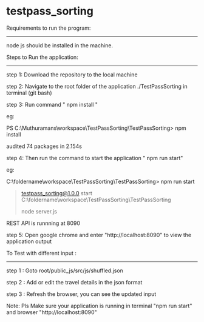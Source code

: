 # testpass_sorting

Requirements to run the program:
***********************************
node js should be installed in the machine.


Steps to Run the application:
*****************************************
step 1: Download the repository to the local machine

step 2: Navigate to the root folder of the application ./TestPassSorting in terminal (git bash)

step 3: Run command " npm install "

eg:

PS C:\Muthuramans\workspace\TestPassSorting\TestPassSorting> npm install

audited 74 packages in 2.154s

step 4: Then run the command to start the application " npm run start"

eg:

C:\foldername\workspace\TestPassSorting\TestPassSorting> npm run start

> testpass_sorting@1.0.0 start C:\foldername\workspace\TestPassSorting\TestPassSorting
> 
> node server.js

REST API is runnning at 8090

step 5: Open google chrome and enter "http://localhost:8090" to view the application output





To Test with different input : 
***********************************

step 1 : Goto root/public_js/src/js/shuffled.json 

step 2 : Add or edit the travel details in the json format

step 3 : Refresh the browser, you can see the updated input

Note: Pls Make sure your application is running in  terminal "npm run start" and browser "http://localhost:8090" 
